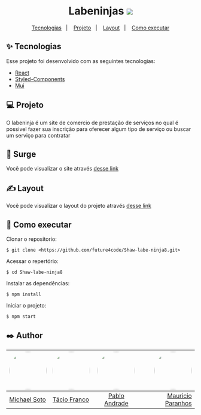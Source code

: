 <h1 align="center">
Labeninjas
<img src="../Shaw-labe-ninja8/src/assets/print.png">
</h1>

<p align="center">
<a href="#-tecnologias">Tecnologias</a>   |   
<a href="#-projeto">Projeto</a>   |   
<a href="#-layout">Layout</a>   |   
<a href="#-como-executar">Como executar</a>


<br>



## ✨ Tecnologias

Esse projeto foi desenvolvido com as seguintes tecnologias:

- [React](https://pt-br.reactjs.org/)
- [Styled-Components](https://styled-components.com/)
- [Mui](https://mui.com/pt/)

## 💻 Projeto

O labeninja é um site de comercio de prestação de serviços no qual é possivel fazer sua inscrição para oferecer algum tipo de serviço ou buscar um serviço para contratar 

## 👀 Surge
Você pode visualizar o site  através [desse link](labeninjas-shaw.surge.sh) 

## ✍ Layout

Você pode visualizar o layout do projeto através [desse link](https://www.figma.com/file/Nv0BB8QVxXUl9zpnz7PHUd/Labefy?node-id=0%3A1) 

## 🚀 Como executar

Clonar o repositorio:

```
$ git clone <https://github.com/future4code/Shaw-labe-ninja8.git>

```

Acessar o repertório:

```
$ cd Shaw-labe-ninja8

```

Instalar as dependências:

```
$ npm install

```

Iniciar o projeto:

```
$ npm start

```

## ✒️ Author
| <img src='https://github.com/nicksoto1.png' style="border-radius: 50%;"  width="100px;" /> | <img src='https://github.com/Tryndamoron.png' style="border-radius: 50%;"  width="100px;" /> | <img src='https://github.com/PabloAndrade28.png' style="border-radius: 50%;"  width="100px;" /> | <img src='https://github.com/Meparanhos.png' style="border-radius: 50%;"  width="100px;" /> |
| ------------------------------------------------------------------------------------------ | :------------------------------------------------------------------------------------------- | :---------------------------------------------------------------------------------------------: | ------------------------------------------------------------------------------------------: |
| [Michael Soto](https://github.com/nicksoto1)                                               | [Tácio Franco](https://github.com/Tryndamoron)                                               |                       [Pablo Andrade](https://github.com/PabloAndrade28)                        |                                      [Mauricio Paranhos](https://github.com/PabloAndrade28) |


